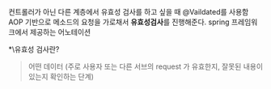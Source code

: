 컨트롤러가 아닌 다른 계층에서 유효성 검사를 하고 싶을 때
@Vaildated를 사용함
AOP 기반으로 메소드의 요청을 가로채서 **유효성검사**를 진행해준다.
spring 프레임워크에서 제공하는 어노테이션

*\유효성 검사란?
>어떤 데이터 (주로 사용자 또는 다른 서브의 request 가 유효한지, 잘못된 내용이 있는지 확인하는 단계)

